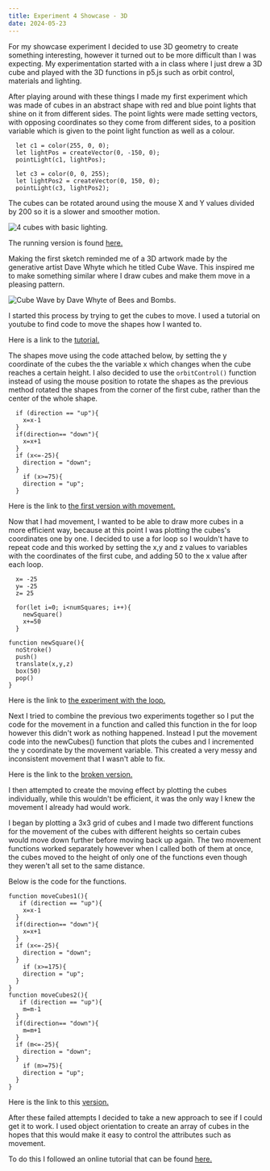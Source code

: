 ```yaml
---
title: Experiment 4 Showcase - 3D
date: 2024-05-23
---
```


For my showcase experiment I decided to use 3D geometry to create something interesting, however it turned out to be more difficult than I was expecting. My experimentation started with a in class where I just drew a 3D cube and played with the 3D functions in p5.js such as orbit control, materials and lighting.  

After playing around with these things I made my first experiment which was made of cubes in an abstract shape with red and blue point lights that shine on it from different sides. The point lights were made setting vectors, with opposing coordinates so they come from different sides, to a position variable which is given to the point light function as well as a colour.

```
  let c1 = color(255, 0, 0);
  let lightPos = createVector(0, -150, 0);
  pointLight(c1, lightPos);
  
  let c3 = color(0, 0, 255);
  let lightPos2 = createVector(0, 150, 0);
  pointLight(c3, lightPos2);
```

The cubes can be rotated around using the mouse X and Y values divided by 200 so it is a slower and smoother motion.

![4 cubes with basic lighting.](/Coding-Blog/images/3d/3d_1_pic.png) 

The running version is found [here.](/Coding-Blog/CreativeCode/3d_1/index.html)


Making the first sketch reminded me of a 3D artwork made by the generative artist Dave Whyte which he titled Cube Wave. This inspired me to make something similar where I draw cubes and make them move in a pleasing pattern.

![Cube Wave by Dave Whyte of Bees and Bombs.](/Coding-Blog/images/3d/cube_wave.gif) 

I started this process by trying to get the cubes to move. I used a tutorial on youtube to find code to move the shapes how I wanted to.

Here is a link to the [tutorial.](https://www.youtube.com/watch?v=xB6-NC_nKKY)

The shapes move using the code attached below, by setting the y coordinate of the cubes the the variable x which changes when the cube reaches a certain height. I also decided to use the `orbitControl()` function instead of using the mouse position to rotate the shapes as the previous method rotated the shapes from the corner of the first cube, rather than the center of the whole shape.

```
  if (direction == "up"){
    x=x-1
  }
  if(direction== "down"){
    x=x+1
  }
  if (x<=-25){
    direction = "down";
  }
    if (x>=75){
    direction = "up";
  }
```

Here is the link to [the first version with movement.](/Coding-Blog/CreativeCode/3d_moving_shapes_1/index.html)

Now that I had movement, I wanted to be able to draw more cubes in a more efficient way, because at this point I was plotting the cubes's coordinates one by one. I decided to use a for loop so I wouldn't have to repeat code and this worked by setting the x,y and z values to variables with the coordinates of the first cube, and adding 50 to the x value after each loop.

```
  x= -25
  y= -25
  z= 25

  for(let i=0; i<numSquares; i++){
    newSquare()
    x+=50
  }

function newSquare(){
  noStroke()
  push()
  translate(x,y,z)
  box(50)
  pop()
}
```

Here is the link to [the experiment with the loop.](/Coding-Blog/CreativeCode/3d_loop/index.html)

Next I tried to combine the previous two experiments together so I put the code for the movement in a function and called this function in the for loop however this didn't work as nothing happened. Instead I put the movement code into the newCubes() function that plots the cubes and I incremented the y coordinate by the movement variable. This created a very messy and inconsistent movement that I wasn't able to fix. 

Here is the link to the [broken version.](/Coding-Blog/CreativeCode/3d_loop_movement_broken/index.html)


I then attempted to create the moving effect by plotting the cubes individually, while this wouldn't be efficient, it was the only way I knew the movement I already had would work. 

I began by plotting a 3x3 grid of cubes and I made two different functions for the movement of the cubes with different heights so certain cubes would move down further before moving back up again. The two movement functions worked separately however when I called both of them at once, the cubes moved to the height of only one of the functions even though they weren't all set to the same distance. 

Below is the code for the functions.  

```
function moveCubes1(){
   if (direction == "up"){
    x=x-1
  }
  if(direction== "down"){
    x=x+1
  }
  if (x<=-25){
    direction = "down";
  }
    if (x>=175){
    direction = "up";
  }
}
function moveCubes2(){
   if (direction == "up"){
    m=m-1
  }
  if(direction== "down"){
    m=m+1
  }
  if (m<=-25){
    direction = "down";
  }
    if (m>=75){
    direction = "up";
  }
}
```

Here is the link to this [version.](/Coding-Blog/CreativeCode/3d_moving_shapes_broken_3/index.html)



After these failed attempts I decided to take a new approach to see if I could get it to work. I used object orientation to create an array of cubes in the hopes that this would make it easy to control the attributes such as movement.

To do this I followed an online tutorial that can be found [here.](https://medium.com/@thehappycoder42/3d-art-tutorial-2-3d-arrays-e220a1150f0d)